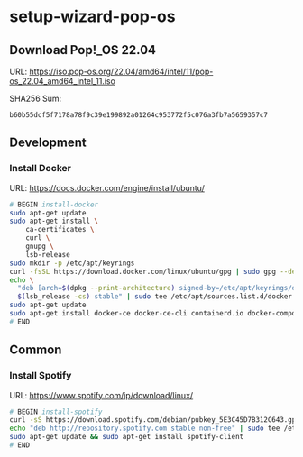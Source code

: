 # setup-wizard-pop-os

## Download Pop!_OS 22.04

URL: https://iso.pop-os.org/22.04/amd64/intel/11/pop-os_22.04_amd64_intel_11.iso

SHA256 Sum:

```
b60b55dcf5f7178a78f9c39e199892a01264c953772f5c076a3fb7a5659357c7
```

## Development

### Install Docker

URL: https://docs.docker.com/engine/install/ubuntu/

```bash
# BEGIN install-docker
sudo apt-get update
sudo apt-get install \
    ca-certificates \
    curl \
    gnupg \
    lsb-release
sudo mkdir -p /etc/apt/keyrings
curl -fsSL https://download.docker.com/linux/ubuntu/gpg | sudo gpg --dearmor -o /etc/apt/keyrings/docker.gpg
echo \
  "deb [arch=$(dpkg --print-architecture) signed-by=/etc/apt/keyrings/docker.gpg] https://download.docker.com/linux/ubuntu \
  $(lsb_release -cs) stable" | sudo tee /etc/apt/sources.list.d/docker.list > /dev/null
sudo apt-get update
sudo apt-get install docker-ce docker-ce-cli containerd.io docker-compose-plugin
# END
```

## Common

### Install Spotify

URL: https://www.spotify.com/jp/download/linux/

```bash
# BEGIN install-spotify
curl -sS https://download.spotify.com/debian/pubkey_5E3C45D7B312C643.gpg | sudo apt-key add - 
echo "deb http://repository.spotify.com stable non-free" | sudo tee /etc/apt/sources.list.d/spotify.list
sudo apt-get update && sudo apt-get install spotify-client
# END
```
